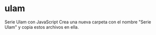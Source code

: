 # ulam
Serie Ulam con JavaScript
Crea una nueva carpeta con el nombre "Serie Ulam" y copia estos archivos en ella. 

